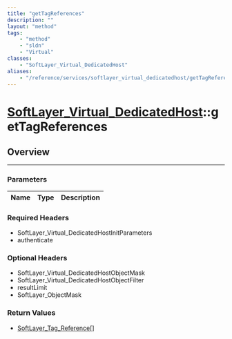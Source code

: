```yaml
---
title: "getTagReferences"
description: ""
layout: "method"
tags:
    - "method"
    - "sldn"
    - "Virtual"
classes:
    - "SoftLayer_Virtual_DedicatedHost"
aliases:
    - "/reference/services/softlayer_virtual_dedicatedhost/getTagReferences"
---
```

# [SoftLayer_Virtual_DedicatedHost](/reference/services/SoftLayer_Virtual_DedicatedHost)::getTagReferences





## Overview 


-----

### Parameters 
|Name | Type | Description |
| --- | --- | --- |


### Required Headers
* SoftLayer_Virtual_DedicatedHostInitParameters
* authenticate


### Optional Headers
* SoftLayer_Virtual_DedicatedHostObjectMask
* SoftLayer_Virtual_DedicatedHostObjectFilter
* resultLimit
* SoftLayer_ObjectMask

### Return Values
* <a href='/reference/datatypes/SoftLayer_Tag_Reference'>SoftLayer_Tag_Reference[] </a>




